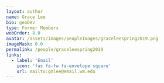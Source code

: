 ```yaml
---
layout: author
name: Grace Lee
bio: geoDev
type: Former Members
webOrder: 8.0
avatar: /assets/images/peopleImages/graceleespring2019.png
imageMask: 0.0
permalink: /people/graceleespring2019
links:
  - label: 'Email'
    icon: 'fas fa-fw fa-envelope square'
    url: mailto:gmlee@email.wm.edu
---
```

